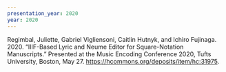 ```yaml
---
presentation_year: 2020
year: 2020
---
```


Regimbal, Juliette, Gabriel Vigliensoni, Caitlin Hutnyk, and Ichiro Fujinaga. 2020. “IIIF-Based Lyric and Neume Editor for Square-Notation Manuscripts.” Presented at the Music Encoding Conference 2020, Tufts University, Boston, May 27. <a href="https://hcommons.org/deposits/item/hc:31975">https://hcommons.org/deposits/item/hc:31975</a>.